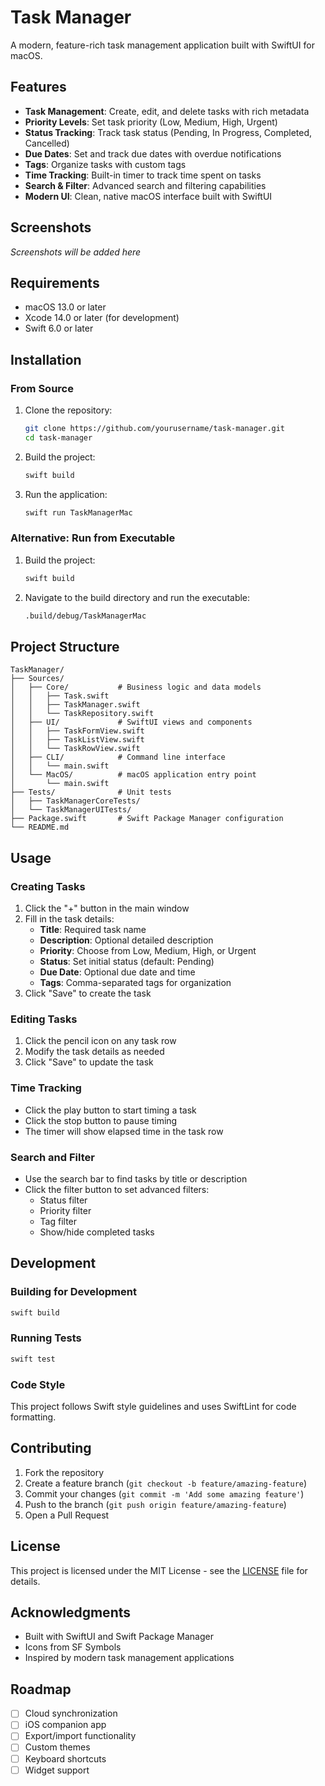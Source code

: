 # Task Manager

A modern, feature-rich task management application built with SwiftUI for macOS.

## Features

- **Task Management**: Create, edit, and delete tasks with rich metadata
- **Priority Levels**: Set task priority (Low, Medium, High, Urgent)
- **Status Tracking**: Track task status (Pending, In Progress, Completed, Cancelled)
- **Due Dates**: Set and track due dates with overdue notifications
- **Tags**: Organize tasks with custom tags
- **Time Tracking**: Built-in timer to track time spent on tasks
- **Search & Filter**: Advanced search and filtering capabilities
- **Modern UI**: Clean, native macOS interface built with SwiftUI

## Screenshots

*Screenshots will be added here*

## Requirements

- macOS 13.0 or later
- Xcode 14.0 or later (for development)
- Swift 6.0 or later

## Installation

### From Source

1. Clone the repository:
   ```bash
   git clone https://github.com/yourusername/task-manager.git
   cd task-manager
   ```

2. Build the project:
   ```bash
   swift build
   ```

3. Run the application:
   ```bash
   swift run TaskManagerMac
   ```

### Alternative: Run from Executable

1. Build the project:
   ```bash
   swift build
   ```

2. Navigate to the build directory and run the executable:
   ```bash
   .build/debug/TaskManagerMac
   ```

## Project Structure

```
TaskManager/
├── Sources/
│   ├── Core/           # Business logic and data models
│   │   ├── Task.swift
│   │   ├── TaskManager.swift
│   │   └── TaskRepository.swift
│   ├── UI/             # SwiftUI views and components
│   │   ├── TaskFormView.swift
│   │   ├── TaskListView.swift
│   │   └── TaskRowView.swift
│   ├── CLI/            # Command line interface
│   │   └── main.swift
│   └── MacOS/          # macOS application entry point
│       └── main.swift
├── Tests/              # Unit tests
│   ├── TaskManagerCoreTests/
│   └── TaskManagerUITests/
├── Package.swift       # Swift Package Manager configuration
└── README.md
```

## Usage

### Creating Tasks

1. Click the "+" button in the main window
2. Fill in the task details:
   - **Title**: Required task name
   - **Description**: Optional detailed description
   - **Priority**: Choose from Low, Medium, High, or Urgent
   - **Status**: Set initial status (default: Pending)
   - **Due Date**: Optional due date and time
   - **Tags**: Comma-separated tags for organization
3. Click "Save" to create the task

### Editing Tasks

1. Click the pencil icon on any task row
2. Modify the task details as needed
3. Click "Save" to update the task

### Time Tracking

- Click the play button to start timing a task
- Click the stop button to pause timing
- The timer will show elapsed time in the task row

### Search and Filter

- Use the search bar to find tasks by title or description
- Click the filter button to set advanced filters:
  - Status filter
  - Priority filter
  - Tag filter
  - Show/hide completed tasks

## Development

### Building for Development

```bash
swift build
```

### Running Tests

```bash
swift test
```

### Code Style

This project follows Swift style guidelines and uses SwiftLint for code formatting.

## Contributing

1. Fork the repository
2. Create a feature branch (`git checkout -b feature/amazing-feature`)
3. Commit your changes (`git commit -m 'Add some amazing feature'`)
4. Push to the branch (`git push origin feature/amazing-feature`)
5. Open a Pull Request

## License

This project is licensed under the MIT License - see the [LICENSE](LICENSE) file for details.

## Acknowledgments

- Built with SwiftUI and Swift Package Manager
- Icons from SF Symbols
- Inspired by modern task management applications

## Roadmap

- [ ] Cloud synchronization
- [ ] iOS companion app
- [ ] Export/import functionality
- [ ] Custom themes
- [ ] Keyboard shortcuts
- [ ] Widget support
